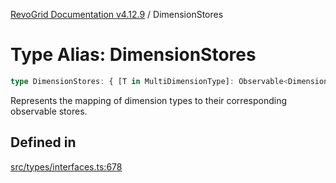 [RevoGrid Documentation v4.12.9](README.md) / DimensionStores

# Type Alias: DimensionStores

```ts
type DimensionStores: { [T in MultiDimensionType]: Observable<DimensionSettingsState> };
```

Represents the mapping of dimension types to their corresponding observable stores.

## Defined in

[src/types/interfaces.ts:678](https://github.com/revolist/revogrid/blob/5b626b1ece93ea60f82047d059b8a2635455feb4/src/types/interfaces.ts#L678)
